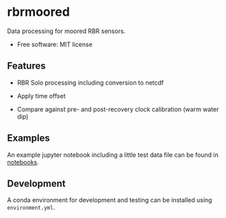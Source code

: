 rbrmoored
=========

Data processing for moored RBR sensors. 

* Free software: MIT license


Features
--------

* RBR Solo processing including conversion to netcdf

* Apply time offset

* Compare against pre- and post-recovery clock calibration (warm water dip)


Examples
--------

An example jupyter notebook including a little test data file can be found in [notebooks](./notebooks).


Development
-----------
A conda environment for development and testing can be installed using `environment.yml`.
